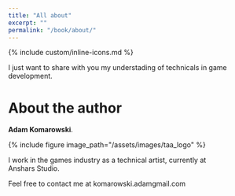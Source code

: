 ```yaml
---
title: "All about"
excerpt: ""
permalink: "/book/about/"
---
```


{% include custom/inline-icons.md %}

I just want to share with you my understading of technicals in game development. 

# About the author

__Adam Komarowski__.

{% include figure image_path="/assets/images/taa_logo" %}

I work in the games industry as a technical artist, currently at Anshars&nbsp;Studio.

Feel free to contact me at komarowski.adam<i class="fa fa-at" aria-hidden="true" style="color: #888;"></i><span style="color: rgba(0,0,0,0); font-size: 0;">&nbsp;at&nbsp;</span>gmail.com
